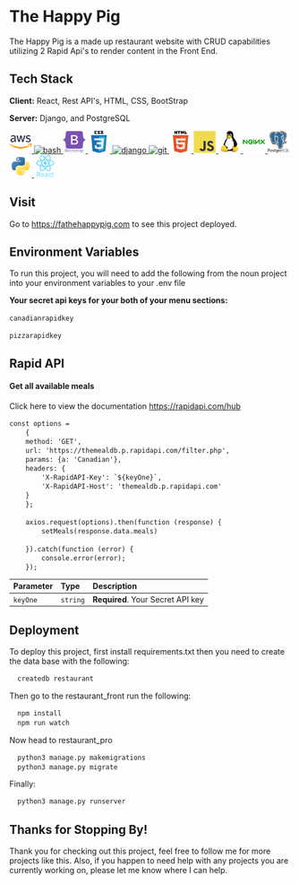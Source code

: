 # The Happy Pig

The Happy Pig is a made up restaurant website with CRUD capabilities utilizing 2 Rapid Api's
to render content in the Front End.


## Tech Stack

**Client:** React, Rest API's, HTML, CSS, BootStrap

**Server:** Django, and PostgreSQL

<p align="left"> <a href="https://aws.amazon.com" target="_blank" rel="noreferrer"> <img src="https://raw.githubusercontent.com/devicons/devicon/master/icons/amazonwebservices/amazonwebservices-original-wordmark.svg" alt="aws" width="40" height="40"/> </a> <a href="https://www.gnu.org/software/bash/" target="_blank" rel="noreferrer"> <img src="https://www.vectorlogo.zone/logos/gnu_bash/gnu_bash-icon.svg" alt="bash" width="40" height="40"/> </a> <a href="https://getbootstrap.com" target="_blank" rel="noreferrer"> <img src="https://raw.githubusercontent.com/devicons/devicon/master/icons/bootstrap/bootstrap-plain-wordmark.svg" alt="bootstrap" width="40" height="40"/> </a> <a href="https://www.w3schools.com/css/" target="_blank" rel="noreferrer"> <img src="https://raw.githubusercontent.com/devicons/devicon/master/icons/css3/css3-original-wordmark.svg" alt="css3" width="40" height="40"/> </a> <a href="https://www.djangoproject.com/" target="_blank" rel="noreferrer"> <img src="https://cdn.worldvectorlogo.com/logos/django.svg" alt="django" width="40" height="40"/> </a> <a href="https://git-scm.com/" target="_blank" rel="noreferrer"> <img src="https://www.vectorlogo.zone/logos/git-scm/git-scm-icon.svg" alt="git" width="40" height="40"/> </a> <a href="https://www.w3.org/html/" target="_blank" rel="noreferrer"> <img src="https://raw.githubusercontent.com/devicons/devicon/master/icons/html5/html5-original-wordmark.svg" alt="html5" width="40" height="40"/> </a> <a href="https://developer.mozilla.org/en-US/docs/Web/JavaScript" target="_blank" rel="noreferrer"> <img src="https://raw.githubusercontent.com/devicons/devicon/master/icons/javascript/javascript-original.svg" alt="javascript" width="40" height="40"/> </a> <a href="https://www.linux.org/" target="_blank" rel="noreferrer"> <img src="https://raw.githubusercontent.com/devicons/devicon/master/icons/linux/linux-original.svg" alt="linux" width="40" height="40"/> </a> <a href="https://www.nginx.com" target="_blank" rel="noreferrer"> <img src="https://raw.githubusercontent.com/devicons/devicon/master/icons/nginx/nginx-original.svg" alt="nginx" width="40" height="40"/> </a> <a href="https://www.postgresql.org" target="_blank" rel="noreferrer"> <img src="https://raw.githubusercontent.com/devicons/devicon/master/icons/postgresql/postgresql-original-wordmark.svg" alt="postgresql" width="40" height="40"/> </a> <a href="https://www.python.org" target="_blank" rel="noreferrer"> <img src="https://raw.githubusercontent.com/devicons/devicon/master/icons/python/python-original.svg" alt="python" width="40" height="40"/> </a> <a href="https://reactjs.org/" target="_blank" rel="noreferrer"> <img src="https://raw.githubusercontent.com/devicons/devicon/master/icons/react/react-original-wordmark.svg" alt="react" width="40" height="40"/> </a> </p>

## Visit

Go to https://fathehappypig.com to see this project deployed.


## Environment Variables

To run this project, you will need to add the following from the noun project into your 
environment variables to your .env file

**Your secret api keys for your both of your menu sections:**


`canadianrapidkey` 


`pizzarapidkey`


## Rapid API

#### Get all available meals
Click here to view the documentation https://rapidapi.com/hub

```http
const options = 
    {
    method: 'GET',
    url: 'https://themealdb.p.rapidapi.com/filter.php',
    params: {a: 'Canadian'},
    headers: {
        'X-RapidAPI-Key': `${keyOne}`,
        'X-RapidAPI-Host': 'themealdb.p.rapidapi.com'
    }
    };
    
    axios.request(options).then(function (response) {
        setMeals(response.data.meals)
        
    }).catch(function (error) {
        console.error(error);
    });

```

| Parameter | Type     | Description                |
| :-------- | :------- | :------------------------- |
| `keyOne` | `string` | **Required**. Your Secret API key |




## Deployment

To deploy this project, first install requirements.txt then you need to create the data base 
with the following:

```bash
  createdb restaurant
```
Then go to the restaurant_front run the following:

```bash
  npm install
  npm run watch
```
Now head to restaurant_pro

```bash
  python3 manage.py makemigrations
  python3 manage.py migrate
```
Finally:

```bash
  python3 manage.py runserver
```


## Thanks for Stopping By!

Thank you for checking out this project, feel free to follow me for more projects like this. Also,
if you happen to need help with any projects you are currently working on, please let me know where
I can help.
